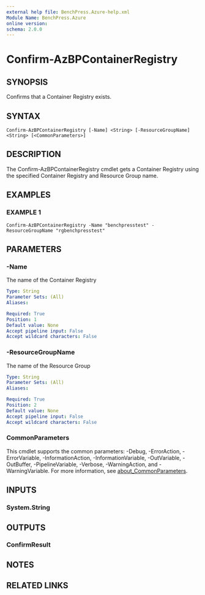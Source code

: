 ```yaml
---
external help file: BenchPress.Azure-help.xml
Module Name: BenchPress.Azure
online version:
schema: 2.0.0
---
```


# Confirm-AzBPContainerRegistry

## SYNOPSIS
Confirms that a Container Registry exists.

## SYNTAX

```
Confirm-AzBPContainerRegistry [-Name] <String> [-ResourceGroupName] <String> [<CommonParameters>]
```

## DESCRIPTION
The Confirm-AzBPContainerRegistry cmdlet gets a Container Registry using the specified Container Registry and
Resource Group name.

## EXAMPLES

### EXAMPLE 1
```
Confirm-AzBPContainerRegistry -Name "benchpresstest" -ResourceGroupName "rgbenchpresstest"
```

## PARAMETERS

### -Name
The name of the Container Registry

```yaml
Type: String
Parameter Sets: (All)
Aliases:

Required: True
Position: 1
Default value: None
Accept pipeline input: False
Accept wildcard characters: False
```

### -ResourceGroupName
The name of the Resource Group

```yaml
Type: String
Parameter Sets: (All)
Aliases:

Required: True
Position: 2
Default value: None
Accept pipeline input: False
Accept wildcard characters: False
```

### CommonParameters
This cmdlet supports the common parameters: -Debug, -ErrorAction, -ErrorVariable, -InformationAction, -InformationVariable, -OutVariable, -OutBuffer, -PipelineVariable, -Verbose, -WarningAction, and -WarningVariable. For more information, see [about_CommonParameters](http://go.microsoft.com/fwlink/?LinkID=113216).

## INPUTS

### System.String
## OUTPUTS

### ConfirmResult
## NOTES

## RELATED LINKS
